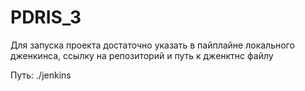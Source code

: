 # PDRIS_3
Для запуска проекта достаточно указать в пайплайне локального дженкинса, ссылку на репозиторий и путь к дженктнс файлу

Путь: ./jenkins